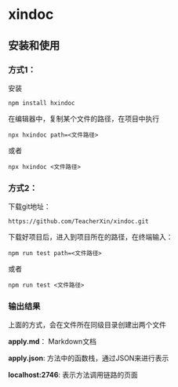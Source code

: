 # xindoc

## 安装和使用

### 方式1：

安装
```
npm install hxindoc
```

在编辑器中，复制某个文件的路径，在项目中执行
```
npx hxindoc path=<文件路径>
```
或者
```
npx hxindoc <文件路径>
```

### 方式2：
下载git地址：
```
https://github.com/TeacherXin/xindoc.git
```
下载好项目后，进入到项目所在的路径，在终端输入：
```
npm run test path=<文件路径>
```
或者
```
npm run test <文件路径>
```
### 输出结果
上面的方式，会在文件所在同级目录创建出两个文件

**apply.md**： Markdown文档

**apply.json**:  方法中的函数栈，通过JSON来进行表示

**localhost:2746**:  表示方法调用链路的页面
